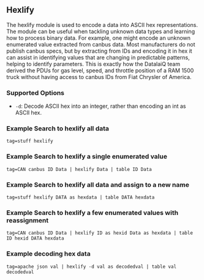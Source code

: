 ## Hexlify

The hexlify module is used to encode a data into ASCII hex representations.  The module can be useful when tackling unknown data types and learning how to process binary data.  For example, one might encode an unknown enumerated value extracted from canbus data.  Most manufacturers do not publish canbus specs, but by extracting from IDs and encoding it in hex it can assist in identifying values that are changing in predictable patterns, helping to identify parameters.  This is exactly how the DatalaiQ team derived the PDUs for gas level, speed, and throttle position of a RAM 1500 truck without having access to canbus IDs from Fiat Chrysler of America.

### Supported Options

* `-d`: Decode ASCII hex into an integer, rather than encoding an int as ASCII hex.


### Example Search to hexlify all data

```gravwell
tag=stuff hexlify
```

### Example Search to hexlify a single enumerated value	

```gravwell
tag=CAN canbus ID Data | hexlify Data | table ID Data
```

### Example Search to hexlify all data and assign to a new name

```gravwell
tag=stuff hexlify DATA as hexdata | table DATA hexdata
```

### Example Search to hexlify a few enumerated values with reassignment

```gravwell
tag=CAN canbus ID Data | hexlify ID as hexid Data as hexdata | table ID hexid DATA hexdata
```

### Example decoding hex data

```gravwell
tag=apache json val | hexlify -d val as decodedval | table val decodedval
```
